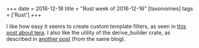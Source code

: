 +++
date = 2016-12-18
title = "Rust week of 2016-12-16"
[taxonomies]
tags = ['Rust']
+++

I like how easy it seems to create custom template filters, as seen in
[this post about tera]. I also like the utility of the derive_builder
crate, as described in [another post] (from the same blog).


  [this post about tera]: https://siciarz.net/24-days-rust-tera
  [another post]: https://siciarz.net/24-days-rust-derive_builder
